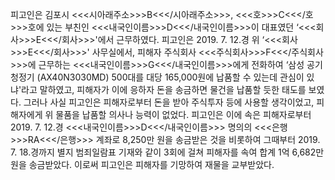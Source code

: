 피고인은 김포시 <<<시아래주소>>>B<<</시아래주소>>>, <<<호>>>C<<</호>>>호에 있는 부친인 <<<내국인이름>>>D<<</내국인이름>>>이 대표였던 ‘<<<회사>>>E<<</회사>>>'에서 근무하였다.
피고인은 2019. 7. 12.경 위 ‘<<<회사>>>E<<</회사>>>' 사무실에서, 피해자 주식회사 <<<주식회사>>>F<<</주식회사>>>에 근무하는 <<<내국인이름>>>G<<</내국인이름>>>에게 전화하여 ‘삼성 공기청정기 (AX40N3030MD) 500대를 대당 165,000원에 납품할 수 있는데 관심이 있냐'라고 말하였고, 피해자가 이에 응하자 돈을 송금하면 물건을 납품할 듯한 태도를 보였다.
그러나 사실 피고인은 피해자로부터 돈을 받아 주식투자 등에 사용할 생각이었고, 피해자에게 위 물품을 납품할 의사나 능력이 없었다.
피고인은 이에 속은 피해자로부터 2019. 7. 12.경 <<<내국인이름>>>D<<</내국인이름>>> 명의의 <<<은행>>>RA<<</은행>>> 계좌로 8,250만 원을 송금받은 것을 비롯하여 그때부터 2019. 7. 18.경까지 별지 범죄일람표 기재와 같이 3회에 걸쳐 피해자를 속여 합계 1억 6,682만 원을 송금받았다.
이로써 피고인은 피해자를 기망하여 재물을 교부받았다.
